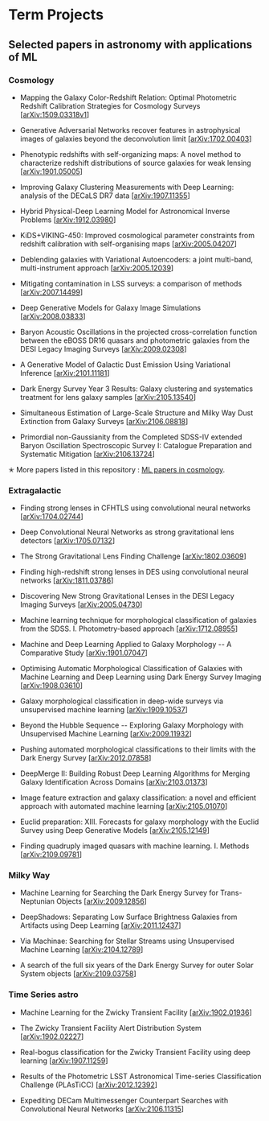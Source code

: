# Term Projects

## Selected papers in astronomy with applications of ML

### Cosmology

- Mapping the Galaxy Color-Redshift Relation: Optimal Photometric Redshift Calibration Strategies for Cosmology Surveys [[arXiv:1509.03318v1](https://arxiv.org/abs/1509.03318v1)]

- Generative Adversarial Networks recover features in astrophysical images of galaxies beyond the deconvolution limit [[arXiv:1702.00403](https://arxiv.org/abs/1702.00403)]

- Phenotypic redshifts with self-organizing maps: A novel method to characterize redshift distributions of source galaxies for weak lensing [[arXiv:1901.05005](https://arxiv.org/abs/1901.05005)]

- Improving Galaxy Clustering Measurements with Deep Learning: analysis of the DECaLS DR7 data [[arXiv:1907.11355](https://arxiv.org/abs/1907.11355)]

- Hybrid Physical-Deep Learning Model for Astronomical Inverse Problems [[arXiv:1912.03980](https://arxiv.org/abs/1912.03980)]

- KiDS+VIKING-450: Improved cosmological parameter constraints from redshift calibration with self-organising maps [[arXiv:2005.04207](https://arxiv.org/abs/2005.04207)]
  
- Deblending galaxies with Variational Autoencoders: a joint multi-band, multi-instrument approach [[arXiv:2005.12039](https://arxiv.org/abs/2005.12039)]

- Mitigating contamination in LSS surveys: a comparison of methods [[arXiv:2007.14499](https://arxiv.org/abs/2007.14499)]

- Deep Generative Models for Galaxy Image Simulations [[arXiv:2008.03833](https://arxiv.org/abs/2008.03833)]

- Baryon Acoustic Oscillations in the projected cross-correlation function between the eBOSS DR16 quasars and photometric galaxies from the DESI Legacy Imaging Surveys [[arXiv:2009.02308](https://arxiv.org/abs/2009.02308)]

- A Generative Model of Galactic Dust Emission Using Variational Inference [[arXiv:2101.11181](https://arxiv.org/abs/2101.11181)]

- Dark Energy Survey Year 3 Results: Galaxy clustering and systematics treatment for lens galaxy samples [[arXiv:2105.13540](https://arxiv.org/abs/2105.13540)]

- Simultaneous Estimation of Large-Scale Structure and Milky Way Dust Extinction from Galaxy Surveys [[arXiv:2106.08818](https://arxiv.org/abs/2106.08818)]

- Primordial non-Gaussianity from the Completed SDSS-IV extended Baryon Oscillation Spectroscopic Survey I: Catalogue Preparation and Systematic Mitigation [[arXiv:2106.13724](https://arxiv.org/abs/2106.13724)]

✭ More papers listed in this repository : [ML papers in cosmology](https://github.com/georgestein/ml-in-cosmology/blob/master/README.md).

### Extragalactic

- Finding strong lenses in CFHTLS using convolutional neural networks
 [[arXiv:1704.02744](https://arxiv.org/abs/1704.02744)]

- Deep Convolutional Neural Networks as strong gravitational lens detectors [[arXiv:1705.07132](https://arxiv.org/abs/1705.07132)]


- The Strong Gravitational Lens Finding Challenge [[arXiv:1802.03609](https://arxiv.org/abs/1802.03609)]

- Finding high-redshift strong lenses in DES using convolutional neural networks [[arXiv:1811.03786](https://arxiv.org/abs/1811.03786)]

- Discovering New Strong Gravitational Lenses in the DESI Legacy Imaging Surveys [[arXiv:2005.04730](https://arxiv.org/abs/2005.04730)]


- Machine learning technique for morphological classification of galaxies from the SDSS. I. Photometry-based approach [[arXiv:1712.08955](https://arxiv.org/abs/1712.08955)]

- Machine and Deep Learning Applied to Galaxy Morphology -- A Comparative Study [[arXiv:1901.07047](https://arxiv.org/abs/1901.07047)]

- Optimising Automatic Morphological Classification of Galaxies with Machine Learning and Deep Learning using Dark Energy Survey Imaging [[arXiv:1908.03610](https://arxiv.org/abs/1908.03610)]

- Galaxy morphological classification in deep-wide surveys via unsupervised machine learning [[arXiv:1909.10537](https://arxiv.org/abs/1909.10537)]


- Beyond the Hubble Sequence -- Exploring Galaxy Morphology with Unsupervised Machine Learning [[arXiv:2009.11932](https://arxiv.org/abs/2009.11932)]

- Pushing automated morphological classifications to their limits with the Dark Energy Survey [[arXiv:2012.07858](https://arxiv.org/abs/2012.07858)]

- DeepMerge II: Building Robust Deep Learning Algorithms for Merging Galaxy Identification Across Domains [[arXiv:2103.01373](https://arxiv.org/abs/2103.01373)]

- Image feature extraction and galaxy classification: a novel and efficient approach with automated machine learning [[arXiv:2105.01070](https://arxiv.org/abs/2105.01070)]

- Euclid preparation: XIII. Forecasts for galaxy morphology with the Euclid Survey using Deep Generative Models [[arXiv:2105.12149](https://arxiv.org/abs/2105.12149)]

- Finding quadruply imaged quasars with machine learning. I. Methods [[arXiv:2109.09781](https://arxiv.org/abs/2109.09781)]



### Milky Way

- Machine Learning for Searching the Dark Energy Survey for Trans-Neptunian Objects [[arXiv:2009.12856](https://arxiv.org/abs/2009.12856)]
  
- DeepShadows: Separating Low Surface Brightness Galaxies from Artifacts using Deep Learning [[arXiv:2011.12437](https://arxiv.org/abs/2011.12437)]
  
- Via Machinae: Searching for Stellar Streams using Unsupervised Machine Learning [[arXiv:2104.12789](https://arxiv.org/abs/2104.12789)]
  
- A search of the full six years of the Dark Energy Survey for outer Solar System objects [[arXiv:2109.03758](https://arxiv.org/abs/2109.03758)]
  
### Time Series astro

- Machine Learning for the Zwicky Transient Facility [[arXiv:1902.01936](https://arxiv.org/abs/1902.01936)]

- The Zwicky Transient Facility Alert Distribution System [[arXiv:1902.02227](https://arxiv.org/abs/1902.02227)]
  
- Real-bogus classification for the Zwicky Transient Facility using deep learning [[arXiv:1907.11259](https://arxiv.org/abs/1907.11259)]
  
- Results of the Photometric LSST Astronomical Time-series Classification Challenge (PLAsTiCC) [[arXiv:2012.12392](https://arxiv.org/abs/2012.12392)]
  
- Expediting DECam Multimessenger Counterpart Searches with Convolutional Neural Networks [[arXiv:2106.11315](https://arxiv.org/abs/2106.11315)]